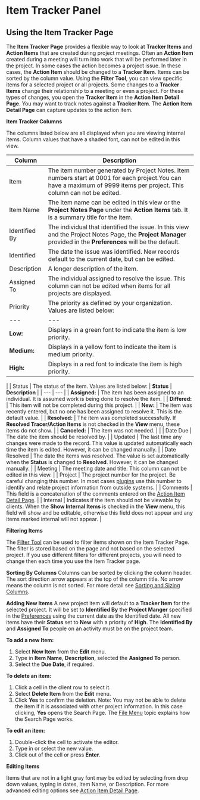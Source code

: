 # Item Tracker Panel

## Using the Item Tracker Page

The **Item Tracker Page** provides a flexible way to look at **Tracker Items** and **Action Items** that are created during project meetings. Often an **Action Item** created during a meeting will turn into work that will be performed later in the project. In some cases the action becomes a project issue. In these cases, the **Action Item** should be changed to a **Tracker Item**. Items can be sorted by the column value. Using the **Filter Tool**, you can view specific items for a selected project or all projects. Some changes to a **Tracker Items** change their relationship to a meeting or even a project. For these types of changes, you open the **Tracker Item** in the **Action Item Detail Page**. You may want to track notes against a **Tracker Item**. The **Action Item Detail Page** can capture updates to the action item.

**Item Tracker Columns**

The columns listed below are all displayed when you are viewing internal items. Column values that have a shaded font, can not be edited in this view.

| **Column** | **Description** |
| --- | --- |
| Item | The item number generated by Project Notes. Item numbers start at 0001 for each project.You can have a maximum of 9999 items per project. This column can not be edited. |
| Item Name | The item name can be edited in this view or the **Project Notes Page** under the **Action Items** tab. It is a summary title for the item. |
| Identified By | The individual that identified the issue. In this view and the Project Notes Page, the **Project Manager** provided in the **Preferences** will be the default. |
| Identified | The date the issue was identified. New records default to the current date, but can be edited. |
| Description | A longer description of the item. |
| Assigned To | The individual assigned to resolve the issue. This column can not be edited when items for all projects are displayed. |
| Priority | The priority as defined by your organization. Values are listed below: | **Priority** | **Description** |
| --- | --- |
| **Low:** | Displays in a green font to indicate the item is low priority. |
| **Medium:** | Displays in a yellow font to indicate the item is medium priority. |
| **High:** | Displays in a red font to indicate the item is high priority. |
 |
| Status | The status of the item. Values are listed below: | **Status** | **Description** |
| --- | --- |
| **Assigned:** | The item has been assigned to an individual. It is assumed work is being done to resolve the item. |
| **Differed:** | This item will not be completed during this project. |
| **New:** | The item was recently entered, but no one has been assigned to resolve it. This is the default value. |
| **Resolved:** | The item was completed successfully. If **Resolved Tracer/Action Items** is not checked in the **View** menu, these items do not show. |
| **Canceled:** | The item was not needed. |
 |
| Date Due | The date the item should be resolved by. |
| Updated | The last time any changes were made to the record. This value is updated automatically each time the item is edited. However, it can be changed manually. |
| Date Resolved | The date the items was resolved. The value is set automatically when the **Status** is changed to **Resolved**. However, it can be changed manually. |
| Meeting | The meeting date and title. This column can not be edited in this view. |
| Project | The project number for the project. Be careful changing this number. In most cases [plugins](<AddingFunctionality>) use this number to identify and relate project information from outside systems. |
| Comments | This field is a concatenation of the comments entered on the [Action Item Detail Page](<ActionItemDetailPage>). |
| Internal | Indicates if the item should not be viewable by clients. When the **Show Internal Items** is checked in the **View** menu, this field will show and be editable, otherwise this field does not appear and any items marked internal will not appear. |


**Filtering Items**

The [Filter Tool](<FilterTool>) can be used to filter items shown on the Item Tracker Page. The filter is stored based on the page and not based on the selected project. If you use different filters for different projects, you will need to change then each time you use the Item Tracker page.

**Sorting By Columns**
Columns can be sorted by clicking the column header. The sort direction arrow appears at the top of the column title. No arrow means the column is not sorted. For more detail see [Sorting and Sizing Columns](<Sorting and Sizing Columns>).

**Adding New Items**
A new project item will default to a **Tracker Item** for the selected project. It will be set to **Identified By** the **Project Manger** specified in the [Preferences](<Preferences>) using the current date as the Identified date. All new items have their **Status** set to **New** with a priority of **High**. The **Identified By** and **Assigned To** people on an activity must be on the project team.

**To add a new Item:**
1. Select **New Item** from the **Edit** menu.
2. Type in **Item Name**, **Description**, selected the **Assigned To** person.
3. Select the **Due Date**, if required.

**To delete an item:**
1. Click a cell in the client row to select it.
2. Select **Delete Item** from the **Edit** menu.
3. Click **Yes** to confirm the deletion. Note: You may not be able to delete the item if it is associated with other project information. In this case clicking, **Yes** opens the Search Page. The [File Menu](<FileMenu>) topic explains how the Search Page works.

**To edit an item:**
1. Double-click the cell to activate the editor.
2. Type in or select the new value.
3. Click out of the cell or press **Enter**.

**Editing Items**

Items that are not in a light gray font may be edited by selecting from drop down values, typing in dates, Item Name, or Description. For more advanced editing options see [Action Item Detail Page](<Action Item Detail Page>).